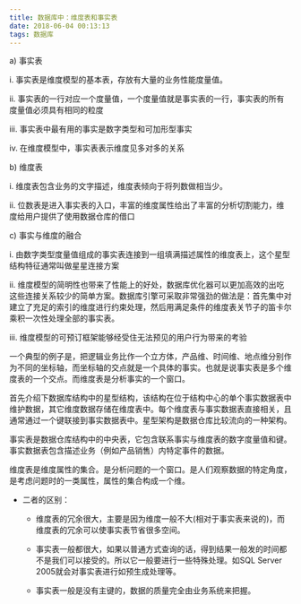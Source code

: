 ```yaml
---
title: 数据库中：维度表和事实表
date: 2018-06-04 00:13:13
tags: 数据库
---
```


 a) 事实表   

 i.              事实表是维度模型的基本表，存放有大量的业务性能度量值。

 ii.              事实表的一行对应一个度量值，一个度量值就是事实表的一行，事实表的所有度量值必须具有相同的粒度

 iii.              事实表中最有用的事实是数字类型和可加形型事实
<!-- more--> 
 iv.              在维度模型中，事实表表示维度见多对多的关系

b)        维度表

i.              维度表包含业务的文字描述，维度表倾向于将列数做相当少。

ii.              位数表是进入事实表的入口，丰富的维度属性给出了丰富的分析切割能力，维度给用户提供了使用数据仓库的借口

c)         事实与维度的融合

i.              由数字类型度量值组成的事实表连接到一组填满描述属性的维度表上，这个星型结构特征通常叫做星星连接方案

ii.              维度模型的简明性也带来了性能上的好处，数据库优化器可以更加高效的出吃这些连接关系较少的简单方案。数据库引擎可采取非常强劲的做法是：首先集中对建立了充足的索引的维度进行约束处理，然后用满足条件的维度表关节子的笛卡尔乘积一次性处理全部的事实表。

iii.              维度模型的可预订框架能够经受住无法预见的用户行为带来的考验

一个典型的例子是，把逻辑业务比作一个立方体，产品维、时间维、地点维分别作为不同的坐标轴，而坐标轴的交点就是一个具体的事实。也就是说事实表是多个维度表的一个交点。而维度表是分析事实的一个窗口。 

首先介绍下数据库结构中的星型结构，该结构在位于结构中心的单个事实数据表中维护数据，其它维度数据存储在维度表中。每个维度表与事实数据表直接相关，且通常通过一个键联接到事实数据表中。星型架构是数据仓库比较流向的一种架构。

事实表是数据仓库结构中的中央表，它包含联系事实与维度表的数字度量值和键。事实数据表包含描述业务（例如产品销售）内特定事件的数据。

维度表是维度属性的集合。是分析问题的一个窗口。是人们观察数据的特定角度，是考虑问题时的一类属性，属性的集合构成一个维。

* 二者的区别：

    - 维度表的冗余很大，主要是因为维度一般不大(相对于事实表来说的)，而维度表的冗余可以使事实表节省很多空间。
    
   - 事实表一般都很大，如果以普通方式查询的话，得到结果一般发的时间都不是我们可以接受的。所以它一般要进行一些特殊处理。如SQL Server 2005就会对事实表进行如预生成处理等。
    
    - 事实表一般是没有主键的，数据的质量完全由业务系统来把握。
